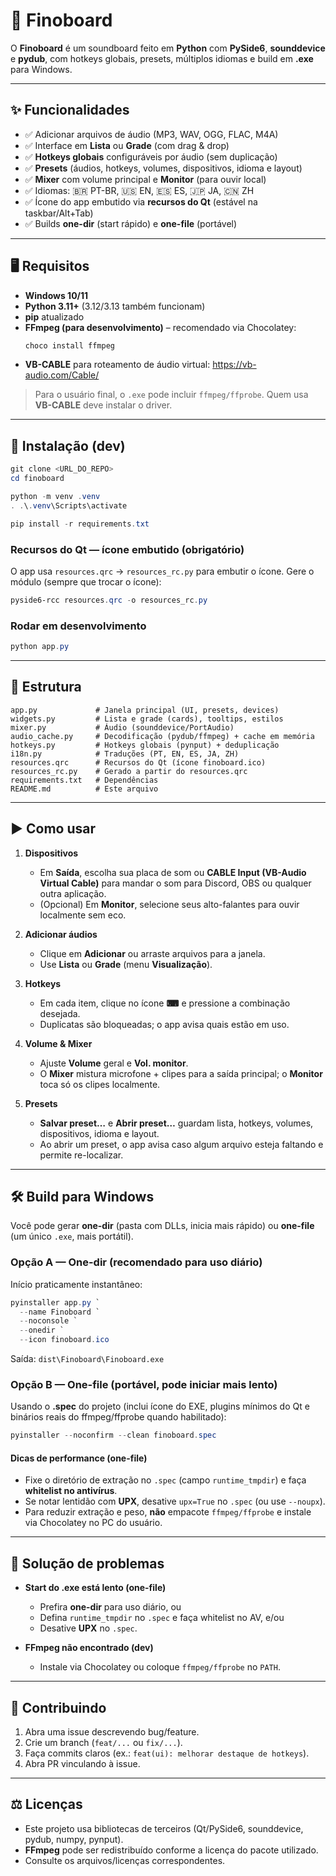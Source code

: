 # 🎵 Finoboard

O **Finoboard** é um soundboard feito em **Python** com **PySide6**, **sounddevice** e **pydub**, com hotkeys globais, presets, múltiplos idiomas e build em **.exe** para Windows.

---

## ✨ Funcionalidades

- ✅ Adicionar arquivos de áudio (MP3, WAV, OGG, FLAC, M4A)  
- ✅ Interface em **Lista** ou **Grade** (com drag & drop)  
- ✅ **Hotkeys globais** configuráveis por áudio (sem duplicação)  
- ✅ **Presets** (áudios, hotkeys, volumes, dispositivos, idioma e layout)  
- ✅ **Mixer** com volume principal e **Monitor** (para ouvir local)  
- ✅ Idiomas: 🇧🇷 PT-BR, 🇺🇸 EN, 🇪🇸 ES, 🇯🇵 JA, 🇨🇳 ZH  
- ✅ Ícone do app embutido via **recursos do Qt** (estável na taskbar/Alt+Tab)  
- ✅ Builds **one-dir** (start rápido) e **one-file** (portável)

---

## 🖥️ Requisitos

- **Windows 10/11**  
- **Python 3.11+** (3.12/3.13 também funcionam)  
- **pip** atualizado  
- **FFmpeg (para desenvolvimento)** – recomendado via Chocolatey:
  ```powershell
  choco install ffmpeg
  ```
- **VB-CABLE** para roteamento de áudio virtual: https://vb-audio.com/Cable/

> Para o usuário final, o `.exe` pode incluir `ffmpeg/ffprobe`. Quem usa **VB-CABLE** deve instalar o driver.

---

## 🚀 Instalação (dev)

```powershell
git clone <URL_DO_REPO>
cd finoboard

python -m venv .venv
. .\.venv\Scripts\activate

pip install -r requirements.txt
```

### Recursos do Qt — ícone embutido (obrigatório)
O app usa `resources.qrc` → `resources_rc.py` para embutir o ícone. Gere o módulo (sempre que trocar o ícone):

```powershell
pyside6-rcc resources.qrc -o resources_rc.py
```

### Rodar em desenvolvimento

```powershell
python app.py
```

---

## 📂 Estrutura

```
app.py             # Janela principal (UI, presets, devices)
widgets.py         # Lista e grade (cards), tooltips, estilos
mixer.py           # Áudio (sounddevice/PortAudio)
audio_cache.py     # Decodificação (pydub/ffmpeg) + cache em memória
hotkeys.py         # Hotkeys globais (pynput) + deduplicação
i18n.py            # Traduções (PT, EN, ES, JA, ZH)
resources.qrc      # Recursos do Qt (ícone finoboard.ico)
resources_rc.py    # Gerado a partir do resources.qrc
requirements.txt   # Dependências
README.md          # Este arquivo
```

---

## ▶️ Como usar

1. **Dispositivos**  
   - Em **Saída**, escolha sua placa de som ou **CABLE Input (VB-Audio Virtual Cable)** para mandar o som para Discord, OBS ou qualquer outra aplicação.  
   - (Opcional) Em **Monitor**, selecione seus alto-falantes para ouvir localmente sem eco.

2. **Adicionar áudios**  
   - Clique em **Adicionar** ou arraste arquivos para a janela.  
   - Use **Lista** ou **Grade** (menu **Visualização**).

3. **Hotkeys**  
   - Em cada item, clique no ícone **⌨** e pressione a combinação desejada.  
   - Duplicatas são bloqueadas; o app avisa quais estão em uso.

4. **Volume & Mixer**  
   - Ajuste **Volume** geral e **Vol. monitor**.  
   - O **Mixer** mistura microfone + clipes para a saída principal; o **Monitor** toca só os clipes localmente.

5. **Presets**  
   - **Salvar preset…** e **Abrir preset…** guardam lista, hotkeys, volumes, dispositivos, idioma e layout.  
   - Ao abrir um preset, o app avisa caso algum arquivo esteja faltando e permite re-localizar.

---

## 🛠️ Build para Windows

Você pode gerar **one-dir** (pasta com DLLs, inicia mais rápido) ou **one-file** (um único `.exe`, mais portátil).

### Opção A — One-dir (recomendado para uso diário)
Início praticamente instantâneo:
```powershell
pyinstaller app.py `
  --name Finoboard `
  --noconsole `
  --onedir `
  --icon finoboard.ico
```
Saída: `dist\Finoboard\Finoboard.exe`

### Opção B — One-file (portável, pode iniciar mais lento)
Usando o **.spec** do projeto (inclui ícone do EXE, plugins mínimos do Qt e binários reais do ffmpeg/ffprobe quando habilitado):

```powershell
pyinstaller --noconfirm --clean finoboard.spec
```

#### Dicas de performance (one-file)
- Fixe o diretório de extração no `.spec` (campo `runtime_tmpdir`) e faça **whitelist no antivírus**.  
- Se notar lentidão com **UPX**, desative `upx=True` no `.spec` (ou use `--noupx`).  
- Para reduzir extração e peso, **não** empacote `ffmpeg/ffprobe` e instale via Chocolatey no PC do usuário.

---

## 🐛 Solução de problemas

- **Start do .exe está lento (one-file)**  
  - Prefira **one-dir** para uso diário, ou  
  - Defina `runtime_tmpdir` no `.spec` e faça whitelist no AV, e/ou  
  - Desative **UPX** no `.spec`.

- **FFmpeg não encontrado (dev)**  
  - Instale via Chocolatey ou coloque `ffmpeg/ffprobe` no `PATH`.

---

## 🤝 Contribuindo

1. Abra uma issue descrevendo bug/feature.  
2. Crie um branch (`feat/...` ou `fix/...`).  
3. Faça commits claros (ex.: `feat(ui): melhorar destaque de hotkeys`).  
4. Abra PR vinculando à issue.

---

## ⚖️ Licenças

- Este projeto usa bibliotecas de terceiros (Qt/PySide6, sounddevice, pydub, numpy, pynput).  
- **FFmpeg** pode ser redistribuído conforme a licença do pacote utilizado.  
- Consulte os arquivos/licenças correspondentes.
